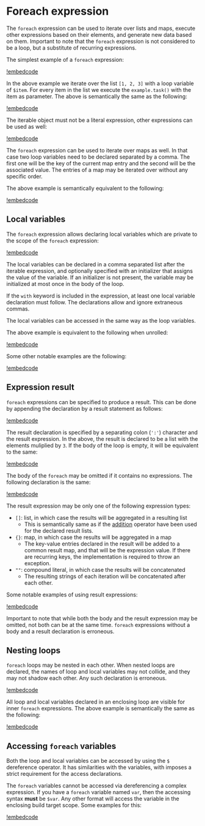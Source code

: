 # Foreach expression

The `foreach` expression can be used to iterate over lists and maps, execute other expressions based on their elements, and generate new data based on them. Important to note that the `foreach` expression is not considered to be a loop, but a substitute of recurring expressions.

The simplest example of a `foreach` expression:

[!embedcode](simple.build "language: sakerscript, range-marker-start: #loop-start, range-marker-end: #loop-end")

In the above example we iterate over the list `[1, 2, 3]` with a loop variable of `$item`. For every item in the list we execute the `example.task()` with the item as parameter. The above is semantically the same as the following:

[!embedcode](simple.build "language: sakerscript, range-marker-start: #unroll-start, range-marker-end: #unroll-end")

The iterable object must not be a literal expression, other expressions can be used as well:

[!embedcode](simplemap.build "language: sakerscript, range-marker-start: #loop-start, range-marker-end: #loop-end")

The `foreach` expression can be used to iterate over maps as well. In that case two loop variables need to be declared separated by a comma. The first one will be the key of the current map entry and the second will be the associated value. The entries of a map may be iterated over without any specific order.

The above example is semantically equivalent to the following:

[!embedcode](simplemap.build "language: sakerscript, range-marker-start: #unroll-start, range-marker-end: #unroll-end")

## Local variables

The `foreach` expression allows declaring local variables which are private to the scope of the `foreach` expression:

[!embedcode](locals.build "language: sakerscript, range-marker-start: #loop-start, range-marker-end: #loop-end") 

The local variables can be declared in a comma separated list after the iterable expression, and optionally specified with an initializer that assigns the value of the variable. If an initializer is not present, the variable may be initialized at most once in the body of the loop.

If the `with` keyword is included in the expression, at least one local variable declaration must follow. The declarations allow and ignore extraneous commas.

The local variables can be accessed in the same way as the loop variables.

The above example is equivalent to the following when unrolled:

[!embedcode](locals.build "language: sakerscript, range-marker-start: #unroll-start, range-marker-end: #unroll-end")

Some other notable examples are the following:

[!embedcode](locals.build "language: sakerscript, range-marker-start: #other-examples-start, range-marker-end: #other-examples-end")

## Expression result

`foreach` expressions can be specified to produce a result. This can be done by appending the declaration by a result statement as follows:

[!embedcode](results.build "language: sakerscript, range-marker-start: #loop-start, range-marker-end: #loop-end")

The result declaration is specified by a separating colon (`':'`) character and the result expression. In the above, the result is declared to be a list with the elements muliplied by `3`. If the body of the loop is empty, it will be equivalent to the same:

[!embedcode](results.build "language: sakerscript, range-marker-start: #unroll-start, range-marker-end: #unroll-end")

The body of the `foreach` may be omitted if it contains no expressions. The following declaration is the same:

[!embedcode](results.build "language: sakerscript, range-marker-start: #emptybody-start, range-marker-end: #emptybody-end")

The result expression may be only one of the following expression types:

* `[]`: list, in which case the results will be aggregated in a resulting list
	* This is semantically same as if the [addition](../operators/addition/index.md) operator have been used for the declared result lists.
* `{}`: map, in which case the results will be aggregated in a map
	* The key-value entries declared in the result will be added to a common result map, and that will be the expression value. If there are recurring keys, the implementation is required to throw an exception.
* `""`: compound literal, in which case the results will be concatenated
	* The resulting strings of each iteration will be concatenated after each other. 

Some notable examples of using result expressions:

[!embedcode](resultexamples.build "language: sakerscript")

Important to note that while both the body and the result expression may be omitted, not both can be at the same time. `foreach` expressions without a body and a result declaration is erroneous.

## Nesting loops

`foreach` loops may be nested in each other. When nested loops are declared, the names of loop and local variables may not collide, and they may not shadow each other. Any such declaration is erroneous.

[!embedcode](nesteds.build "language: sakerscript, range-marker-start: #loop-start, range-marker-end: #loop-end")

All loop and local variables declared in an enclosing loop are visible for inner `foreach` expressions. The above example is semantically the same as the following:

[!embedcode](nesteds.build "language: sakerscript, range-marker-start: #unroll-start, range-marker-end: #unroll-end")

## Accessing `foreach` variables

Both the loop and local variables can be accessed by using the `$` dereference operator. It has similarities with the variables, with imposes a strict requirement for the access declarations.

The `foreach` variables cannot be accessed via dereferencing a complex expression. If you have a `foreach` variable named `var`, then the accessing syntax **must** be `$var`. Any other format will access the variable in the enclosing build target scope. Some examples for this:

[!embedcode](varaccess.build "language: sakerscript")
